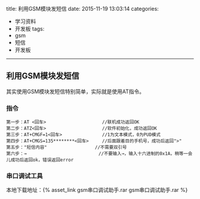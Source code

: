 title: 利用GSM模块发短信
date: 2015-11-19 13:03:14
categories: 
- 学习资料
- 开发板
tags:
- gsm
- 短信
- 开发板
---

## 利用GSM模块发短信

其实使用GSM模块发短信特别简单，实际就是使用AT指令。

### 指令

```
第一步：AT <回车>                     //联机成功返回OK 
第二步：ATZ<回车>                     //软件初始化，成功返回OK 
第三步：AT+CMGF=1<回车>               //1为文本模式，0为PUD模式 
第四步：AT+CMGS=135********<回车>     //后面跟着目的手机号，成功后返回">" 
第五步："短信内容"                  //不需要双引号 
第六步：→                           //不要输入→，输入十六进制的0x1A，稍等一会儿成功后返回ok，错误返回error
```

### 串口调试工具

本地下载地址：{% asset_link gsm串口调试助手.rar gsm串口调试助手.rar %}